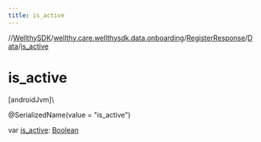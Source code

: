 ```yaml
---
title: is_active
---
```

//[WellthySDK](../../../../index.html)/[wellthy.care.wellthysdk.data.onboarding](../../index.html)/[RegisterResponse](../index.html)/[Data](index.html)/[is_active](is_active.html)



# is_active



[androidJvm]\




@SerializedName(value = "is_active")



var [is_active](is_active.html): [Boolean](https://kotlinlang.org/api/latest/jvm/stdlib/kotlin/-boolean/index.html)




